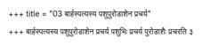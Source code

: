 +++
title = "03 बार्हस्पत्यस्य पशुपुरोडाशेन प्रचर्य"

+++
बार्हस्पत्यस्य पशुपुरोडाशेन प्रचर्य पशुभिः प्रचर्य पुरोडाशैः प्रचरति ३